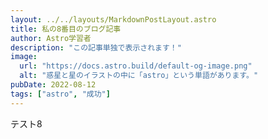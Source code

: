 ```yaml
---
layout: ../../layouts/MarkdownPostLayout.astro
title: 私の8番目のブログ記事
author: Astro学習者
description: "この記事単独で表示されます！"
image:
  url: "https://docs.astro.build/default-og-image.png"
  alt: "惑星と星のイラストの中に「astro」という単語があります。"
pubDate: 2022-08-12
tags: ["astro", "成功"]
---
```

テスト8
